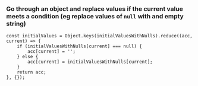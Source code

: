 ### Go through an object and replace values if the current value meets a condition (eg replace values of `null` with and empty string)

```
const initialValues = Object.keys(initialValuesWithNulls).reduce((acc, current) => {
    if (initialValuesWithNulls[current] === null) {
        acc[current] = '';
    } else {
        acc[current] = initialValuesWithNulls[current];
    }
    return acc;
}, {});
```